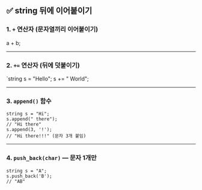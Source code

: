 ## ✅ string 뒤에 이어붙이기 
###  1. `+` 연산자 (문자열끼리 이어붙이기)


a + b; 

---

###  2. `+=` 연산자 (뒤에 덧붙이기)


`string s = "Hello"; s += " World";

---

###  3. `append()` 함수


```
string s = "Hi"; 
s.append(" there");        
// "Hi there" 
s.append(3, '!');         
// "Hi there!!!" (문자 3개 붙임)
```

---

###  4. `push_back(char)` — 문자 1개만

```
string s = "A"; 
s.push_back('B');  
// "AB"
```
